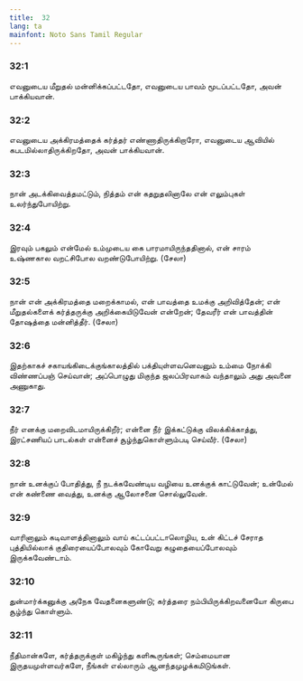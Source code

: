 ```yaml
---
title:  32
lang: ta
mainfont: Noto Sans Tamil Regular
---
```


###  32:1

எவனுடைய மீறுதல் மன்னிக்கப்பட்டதோ, எவனுடைய பாவம் மூடப்பட்டதோ, அவன் பாக்கியவான்.

###  32:2

எவனுடைய அக்கிரமத்தைக் கர்த்தர் எண்ணாதிருக்கிறாரோ, எவனுடைய ஆவியில் கபடமில்லாதிருக்கிறதோ, அவன் பாக்கியவான்.

###  32:3

நான் அடக்கிவைத்தமட்டும், நித்தம் என் கதறுதலினாலே என் எலும்புகள் உலர்ந்துபோயிற்று.

###  32:4

இரவும் பகலும் என்மேல் உம்முடைய கை பாரமாயிருந்ததினால், என் சாரம் உஷ்ணகால வறட்சிபோல வறண்டுபோயிற்று. (சேலா)

###  32:5

நான் என் அக்கிரமத்தை மறைக்காமல், என் பாவத்தை உமக்கு அறிவித்தேன்; என் மீறுதல்களைக் கர்த்தருக்கு அறிக்கையிடுவேன் என்றேன்; தேவரீர் என் பாவத்தின் தோஷத்தை மன்னித்தீர். (சேலா)

###  32:6

இதற்காகச் சகாயங்கிடைக்குங்காலத்தில் பக்தியுள்ளவனெவனும் உம்மை நோக்கி விண்ணப்பஞ் செய்வான்; அப்பொழுது மிகுந்த ஜலப்பிரவாகம் வந்தாலும் அது அவனை அணுகாது.

###  32:7

நீர் எனக்கு மறைவிடமாயிருக்கிறீர்; என்னை நீர் இக்கட்டுக்கு விலக்கிக்காத்து, இரட்சணியப் பாடல்கள் என்னைச் சூழ்ந்துகொள்ளும்படி செய்வீர். (சேலா)

###  32:8

நான் உனக்குப் போதித்து, நீ நடக்கவேண்டிய வழியை உனக்குக் காட்டுவேன்; உன்மேல் என் கண்ணை வைத்து, உனக்கு ஆலோசனை சொல்லுவேன்.

###  32:9

வாரினாலும் கடிவாளத்தினாலும் வாய் கட்டப்பட்டாலொழிய, உன் கிட்டச் சேராத புத்தியில்லாக் குதிரையைப்போலவும் கோவேறு கழுதையைப்போலவும் இருக்கவேண்டாம்.

###  32:10

துன்மார்க்கனுக்கு அநேக வேதனைகளுண்டு; கர்த்தரை நம்பியிருக்கிறவனையோ கிருபை சூழ்ந்து கொள்ளும்.

###  32:11

நீதிமான்களே, கர்த்தருக்குள் மகிழ்ந்து களிகூருங்கள்; செம்மையான இருதயமுள்ளவர்களே, நீங்கள் எல்லாரும் ஆனந்தமுழக்கமிடுங்கள்.

